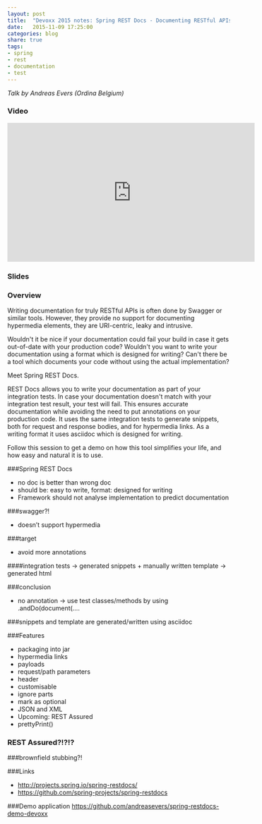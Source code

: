 ```yaml
---
layout: post
title:  "Devoxx 2015 notes: Spring REST Docs - Documenting RESTful APIs using your tests"
date:   2015-11-09 17:25:00
categories: blog
share: true
tags:
- spring
- rest
- documentation
- test
---
```


*Talk by Andreas Evers (Ordina Belgium)*

### Video
<iframe width="560" height="315" src="https://www.youtube.com/embed/iWj-t69EdN4" frameborder="0" allowfullscreen></iframe>

### Slides
<script async class="speakerdeck-embed" data-id="5c34fae7838844d4b565c01f8b06d31c" data-ratio="1.77777777777778" src="//speakerdeck.com/assets/embed.js"></script>

### Overview
Writing documentation for truly RESTful APIs is often done by Swagger or similar tools. However, they provide no support for documenting hypermedia elements, they are URI-centric, leaky and intrusive.

Wouldn't it be nice if your documentation could fail your build in case it gets out-of-date with your production code? Wouldn't you want to write your documentation using a format which is designed for writing? Can't there be a tool which documents your code without using the actual implementation?

Meet Spring REST Docs.

REST Docs allows you to write your documentation as part of your integration tests. In case your documentation doesn't match with your integration test result, your test will fail. This ensures accurate documentation while avoiding the need to put annotations on your production code. It uses the same integration tests to generate snippets, both for request and response bodies, and for hypermedia links. As a writing format it uses asciidoc which is designed for writing.

Follow this session to get a demo on how this tool simplifies your life, and how easy and natural it is to use.

###Spring REST Docs
- no doc is better than wrong doc
- should be: easy to write, format: designed for writing
- Framework should not analyse implementation to predict documentation

###swagger?!
- doesn’t support hypermedia

###target
- avoid more annotations

####integration tests -> generated snippets + manually written template -> generated html

###conclusion
- no annotation -> use test classes/methods by using .andDo(document(….

###snippets and template are generated/written using asciidoc

###Features
- packaging into jar
- hypermedia links
- payloads
- request/path parameters
- header
- customisable
- ignore parts
- mark as optional
- JSON and XML
- Upcoming: REST Assured
- prettyPrint()

### REST Assured?!?!?

###brownfield stubbing?!

###Links
- <http://projects.spring.io/spring-restdocs/>
- <https://github.com/spring-projects/spring-restdocs>

###Demo application
<https://github.com/andreasevers/spring-restdocs-demo-devoxx>
